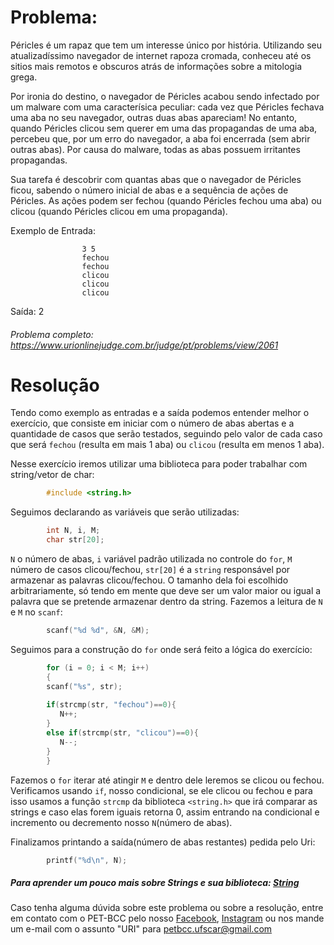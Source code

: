 # Problema:

Péricles é um rapaz que tem um interesse único por história. Utilizando seu atualizadíssimo navegador de internet rapoza cromada, conheceu até os sitios mais remotos e obscuros atrás de informações sobre a mitologia grega.

Por ironia do destino, o navegador de Péricles acabou sendo infectado por um malware com uma caracterísica peculiar: cada vez que Péricles fechava uma aba no seu navegador, outras duas abas apareciam! No entanto, quando Péricles clicou sem querer em uma das propagandas de uma aba, percebeu que, por um erro do navegador, a aba foi encerrada (sem abrir outras abas). Por causa do malware, todas as abas possuem irritantes propagandas.

Sua tarefa é descobrir com quantas abas que o navegador de Péricles ficou, sabendo o número inicial de abas e a sequência de ações de Péricles. As ações podem ser fechou (quando Péricles fechou uma aba) ou clicou (quando Péricles clicou em uma propaganda).

Exemplo de Entrada:

                    3 5
                    fechou
                    fechou
                    clicou
                    clicou
                    clicou
Saída: 2 

###### Problema completo: https://www.urionlinejudge.com.br/judge/pt/problems/view/2061

# Resolução

Tendo como exemplo as entradas e a saída podemos entender melhor o exercício, que consiste em iniciar com o número de abas abertas e a quantidade de casos que serão testados, seguindo pelo valor de cada caso que será `fechou` (resulta em mais 1 aba) ou `clicou` (resulta em menos 1 aba).

Nesse exercício iremos utilizar uma biblioteca para poder trabalhar com string/vetor de char:

```c
        #include <string.h>
```

Seguimos declarando as variáveis que serão utilizadas:

```c
        int N, i, M;
        char str[20];
```
`N` o número de abas, `i` variável padrão utilizada no controle do `for`, `M` número de casos clicou/fechou, `str[20]` é a `string` responsável por armazenar as palavras clicou/fechou. O tamanho dela foi escolhido arbitrariamente, só tendo em mente que deve ser um valor maior ou igual a palavra que se pretende armazenar dentro da string.
Fazemos a leitura de `N` e `M` no `scanf`:

```c
        scanf("%d %d", &N, &M);
```

Seguimos para a construção do `for` onde será feito a lógica do exercício:

```c
        for (i = 0; i < M; i++)
        {
        scanf("%s", str);
      
        if(strcmp(str, "fechou")==0){
           N++;
        }
        else if(strcmp(str, "clicou")==0){
           N--;
        }
        }
```
Fazemos o `for` iterar até atingir `M` e dentro dele leremos se clicou ou fechou. Verificamos usando `if`, nosso condicional, se ele clicou ou fechou e para isso usamos a função `strcmp` da biblioteca `<string.h>` que irá comparar as strings e caso elas forem iguais retorna 0, assim entrando na condicional e incremento ou decremento nosso `N`(número de abas). 

Finalizamos printando a saída(número de abas restantes) pedida pelo Uri:

```c
        printf("%d\n", N);
```

##### Para aprender um pouco mais sobre Strings e sua biblioteca: [String](http://linguagemc.com.br/a-biblioteca-string-h/)

Caso tenha alguma dúvida sobre este problema ou sobre a resolução, entre em contato com o PET-BCC pelo nosso
[Facebook](https://www.facebook.com/petbcc/),
[Instagram](https://www.instagram.com/petbcc.ufscar/)
ou nos mande um e-mail com o assunto "URI" para petbcc.ufscar@gmail.com